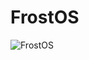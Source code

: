 # FrostOS



![FrostOS](https://user-images.githubusercontent.com/100256364/199644700-86527c3b-ec23-48b1-bdec-fceeb03f833f.png)
